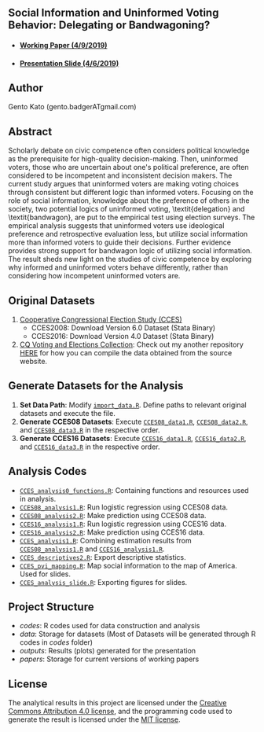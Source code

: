 ## Social Information and Uninformed Voting Behavior: Delegating or Bandwagoning?

* #### [Working Paper (4/9/2019)](papers/Kato2018deor_v8.pdf)
* #### [Presentation Slide (4/6/2019)](slides/Uninformed_Choice_slide_latest.pdf)

## Author
Gento Kato (gento.badgerATgmail.com)

## Abstract 
Scholarly debate on civic competence often considers political knowledge as the prerequisite for high-quality decision-making. Then, uninformed voters, those who are uncertain about one's political preference, are often considered to be incompetent and inconsistent decision makers. The current study argues that uninformed voters are making voting choices through consistent but different logic than informed voters. Focusing on the role of social information, knowledge about the preference of others in the society, two potential logics of uninformed voting, \textit{delegation} and \textit{bandwagon}, are put to the empirical test using election surveys. The empirical analysis suggests that uninformed voters use ideological preference and retrospective evaluation less, but utilize social information more than informed voters to guide their decisions. Further evidence provides strong support for bandwagon logic of utilizing social information. The result sheds new light on the studies of civic competence by exploring why informed and uninformed voters behave differently, rather than considering how incompetent uninformed voters are.

## Original Datasets

1. [Cooperative Congressional Election Study (CCES)](https://cces.gov.harvard.edu)
   * CCES2008: Download Version 6.0 Dataset (Stata Binary)
   * CCES2016: Download Version 4.0 Dataset (Stata Binary) 
2. [CQ Voting and Elections Collection](http://library.cqpress.com/elections/): Check out my another repository [HERE](https://github.com/gentok/cqvec) for how you can compile the data obtained from the source website.

## Generate Datasets for the Analysis

1. **Set Data Path**: Modify <code>[import_data.R](codes/import_data.R)</code>. Define paths to relevant original datasets and execute the file.
2. **Generate CCES08 Datasets**: Execute <code>[CCES08_data1.R](codes/CCES08_data1.R)</code>, <code>[CCES08_data2.R](codes/CCES08_data2.R)</code>, and <code>[CCES08_data3.R](codes/CCES08_data3.R)</code> in the respective order.
3. **Generate CCES16 Datasets**: Execute <code>[CCES16_data1.R](codes/CCES16_data1.R)</code>, <code>[CCES16_data2.R](codes/CCES16_data2.R)</code>, and <code>[CCES16_data3.R](codes/CCES16_data3.R)</code> in the respective order.

## Analysis Codes

* <code>[CCES_analysis0_functions.R](codes/CCES_analysis0_functions.R)</code>: Containing functions and resources used in analysis.
* <code>[CCES08_analysis1.R](codes/CCES08_analysis1.R)</code>: Run logistic regression using CCES08 data.
* <code>[CCES08_analysis2.R](codes/CCES08_analysis2.R)</code>: Make prediction using CCES08 data.
* <code>[CCES16_analysis1.R](codes/CCES16_analysis1.R)</code>: Run logistic regression using CCES16 data.
* <code>[CCES16_analysis2.R](codes/CCES16_analysis2.R)</code>: Make prediction using CCES16 data.
* <code>[CCES_analysis1.R](codes/CCES_analysis1.R)</code>: Combining estimation results from <code>[CCES08_analysis1.R](codes/CCES08_analysis1.R)</code> and <code>[CCES16_analysis1.R](codes/CCES16_analysis1.R)</code>.
* <code>[CCES_descriptives2.R](codes/CCES_descriptives2.R)</code>: Export descriptive statistics.
* <code>[CCES_pvi_mapping.R](codes/CCES_pvi_mapping.R)</code>: Map social information to the map of America. Used for slides.
* <code>[CCES_analysis_slide.R](codes/CCES_analysis_slide.R)</code>: Exporting figures for slides.

## Project Structure

 * *codes*: R codes used for data construction and analysis
 * *data*: Storage for datasets (Most of Datasets will be generated through R codes in *codes* folder)
 * *outputs*: Results (plots) generated for the presentation
 * *papers*: Storage for current versions of working papers

## License 

The analytical results in this project are licensed under the [Creative Commons Attribution 4.0 license](https://choosealicense.com/licenses/cc-by-4.0/), and the programming code used to generate the result is licensed under the [MIT license](https://choosealicense.com/licenses/mit/).
